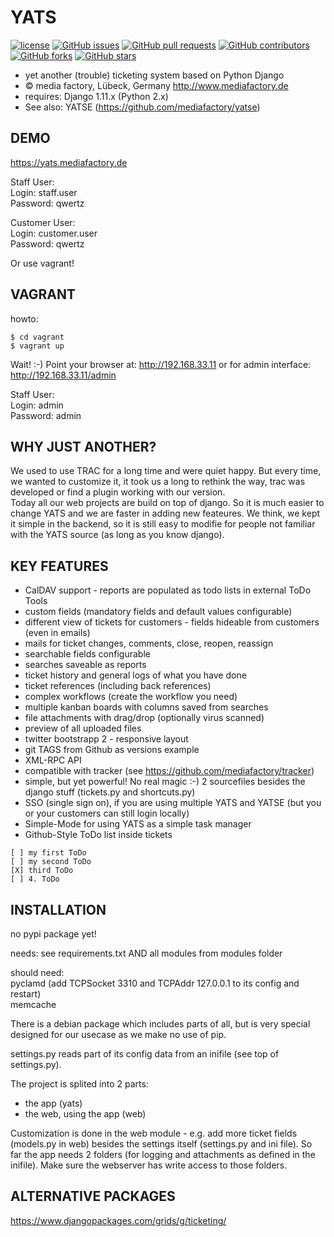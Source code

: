 YATS
====

[![license](https://img.shields.io/github/license/mediafactory/yats.svg)]()
[![GitHub issues](https://img.shields.io/github/issues/mediafactory/yats.svg)]()
[![GitHub pull requests](https://img.shields.io/github/issues-pr/mediafactory/yats.svg)]()
[![GitHub contributors](https://img.shields.io/github/contributors/mediafactory/yats.svg)]()
[![GitHub forks](https://img.shields.io/github/forks/mediafactory/yats.svg?style=social&label=Fork)]()
[![GitHub stars](https://img.shields.io/github/stars/mediafactory/yats.svg?style=social&label=Stars)]()

- yet another (trouble) ticketing system based on Python Django
- &copy; media factory, Lübeck, Germany http://www.mediafactory.de
- requires: Django 1.11.x (Python 2.x)
- See also: YATSE (https://github.com/mediafactory/yatse)

DEMO
-----
https://yats.mediafactory.de

Staff User:  
Login: staff.user  
Password: qwertz  

Customer User:  
Login: customer.user  
Password: qwertz  

Or use vagrant!  

VAGRANT
-----
howto:
```
$ cd vagrant
$ vagrant up
```
Wait! :-)
Point your browser at:
http://192.168.33.11
or for admin interface:
http://192.168.33.11/admin

Staff User:  
Login: admin  
Password: admin  

WHY JUST ANOTHER?
-----
We used to use TRAC for a long time and were quiet happy. But every time, we wanted to customize it, it took us a long to rethink the way, trac was developed or find a plugin working with our version.  
Today all our web projects are build on top of django. So it is much easier to change YATS and we are faster in adding new feateures. We think, we kept it simple in the backend, so it is still easy to modifie for people not familiar with the YATS source (as long as you know django).

KEY FEATURES
-----
- CalDAV support - reports are populated as todo lists in external ToDo Tools
- custom fields (mandatory fields and default values configurable)
- different view of tickets for customers - fields hideable from customers (even in emails)
- mails for ticket changes, comments, close, reopen, reassign
- searchable fields configurable
- searches saveable as reports
- ticket history and general logs of what you have done
- ticket references (including back references)
- complex workflows (create the workflow you need)
- multiple kanban boards with columns saved from searches
- file attachments with drag/drop (optionally virus scanned)
- preview of all uploaded files
- twitter bootstrapp 2 - responsive layout
- git TAGS from Github as versions example
- XML-RPC API
- compatible with tracker (see https://github.com/mediafactory/tracker)
- simple, but yet powerful! No real magic :-) 2 sourcefiles besides the django stuff (tickets.py and shortcuts.py)
- SSO (single sign on), if you are using multiple YATS and YATSE (but you or your customers can still login locally)
- Simple-Mode for using YATS as a simple task manager
- Github-Style ToDo list inside tickets
```
[ ] my first ToDo
[ ] my second ToDo
[X] third ToDo
[ ] 4. ToDo
```

INSTALLATION
-----
no pypi package yet!

needs:
see requirements.txt
AND
all modules from modules folder

should need:  
pyclamd (add TCPSocket 3310 and TCPAddr 127.0.0.1 to its config and restart)  
memcache

There is a debian package which includes parts of all, but is very special designed for our usecase as we make no use of pip.

settings.py reads part of its config data from an inifile (see top of settings.py).

The project is splited into 2 parts:
- the app (yats)
- the web, using the app (web)

Customization is done in the web module - e.g. add more ticket fields (models.py in web) besides the settings itself (settings.py and ini file).
So far the app needs 2 folders (for logging and attachments as defined in the inifile). Make sure the webserver has write access to those folders.

ALTERNATIVE PACKAGES
-----
https://www.djangopackages.com/grids/g/ticketing/
